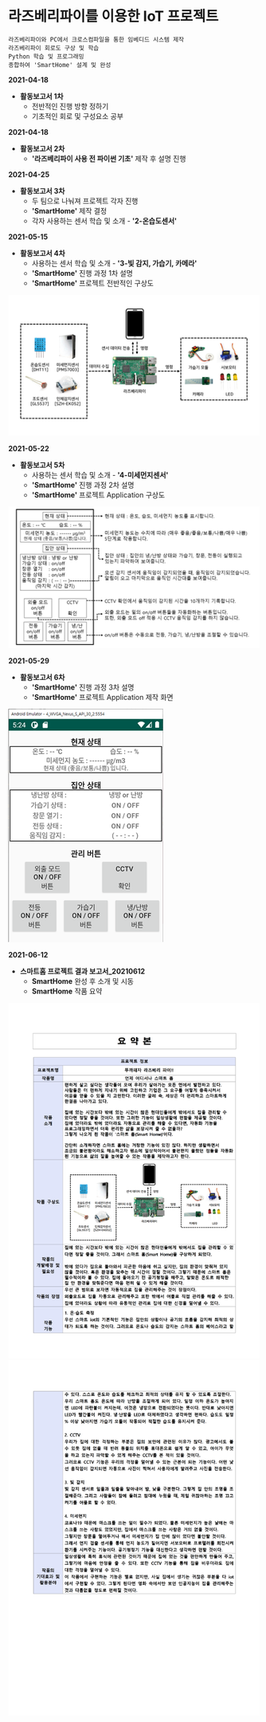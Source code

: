 # 라즈베리파이를 이용한 IoT 프로젝트

	라즈베리파이와 PC에서 크로스컴파일을 통한 임베디드 시스템 제작
	라즈베리파이 회로도 구상 및 학습
	Python 학습 및 프로그래밍
	종합하여 'SmartHome' 설계 및 완성

**2021-04-18**

* **활동보고서 1차**
	* 전반적인 진행 방향 정하기
	* 기초적인 회로 및 구성요소 공부

**2021-04-18**

* **활동보고서 2차**
	* **'라즈베리파이 사용 전 파이썬 기초'** 제작 후 설명 진행

**2021-04-25**

* **활동보고서 3차**
	* 두 팀으로 나눠져 프로젝트 각자 진행
	* **'SmartHome'** 제작 결정
	* 각자 사용하는 센서 학습 및 소개 - **'2-온습도센서'**

**2021-05-15**

* **활동보고서 4차**
	* 사용하는 센서 학습 및 소개 - **'3-빛 감지, 가습기, 카메라'**
	* **'SmartHome'**  진행 과정 1차 설명
	* **'SmartHome'**  프로젝트 전반적인 구상도

![img_01](/images/drawing_smarthome.png)

**2021-05-22**

* **활동보고서 5차**
	* 사용하는 센서 학습 및 소개 - **'4-미세먼지센서'**
	* **'SmartHome'**  진행 과정 2차 설명
	* **'SmartHome'**  프로젝트 Application 구상도

![img_02](/images/app_display.png)

**2021-05-29**

* **활동보고서 6차**
	* **'SmartHome'**  진행 과정 3차 설명
	* **'SmartHome'**  프로젝트 Application 제작 화면

![img_03](/images/app_display2.png)

**2021-06-12**

* **스마트홈 프로젝트 결과 보고서_20210612**
	* **SmartHome** 완성 후 소개 및 시동
	* **SmartHome** 작품 요약

![img_04](/images/result_21061201.png)
![img_05](/images/result_21061202.png)